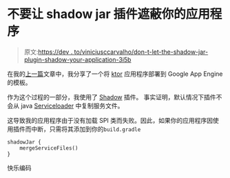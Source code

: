 # 不要让 shadow jar 插件遮蔽你的应用程序

> 原文:[https://dev . to/viniciusccarvalho/don-t-let-the-shadow-jar-plugin-shadow-your-application-3i5b](https://dev.to/viniciusccarvalho/don-t-let-the-shadow-jar-plugin-shadow-your-application-3i5b)

在我的[上一篇](https://dev.to/viniciusccarvalho/deploying-fatjar-ktor-applications-on-google-cloud-app-engine-1o32)文章中，我分享了一个将 [ktor](https://ktor.io) 应用程序部署到 Google App Engine 的模板。

作为这个过程的一部分，我使用了 [Shadow](https://imperceptiblethoughts.com/shadow/) 插件。
事实证明，默认情况下插件不会从 java [Serviceloader](https://docs.oracle.com/javase/9/docs/api/java/util/ServiceLoader.html) 中复制服务文件。

这导致我的应用程序由于没有加载 SPI 类而失败。因此，如果你的应用程序因使用插件而中断，只需将其添加到你的`build.gradle`

```
shadowJar {
    mergeServiceFiles()
} 
```

快乐编码